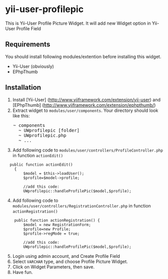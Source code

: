 yii-user-profilepic
===================

This is Yii-User Profile Picture Widget. It will add new Widget option in Yii-User Profile Field

Requirements
------------

You should install following modules/extention before installing this widget.
- Yii-User (obviously)
- EPhpThumb

Installation
------------

1. Install [Yii-User] (http://www.yiiframework.com/extension/yii-user) and [EPhpThumb] (http://www.yiiframework.com/extension/ephpthumb/)
2. Extract widget to `modules/user/components`. Your directory should look like this:
<pre>
   ~ components
     ~ UWprofilepic [folder]
     ~ UWprofilepic.php
     ~ ...
</pre>

3. Add following code to `modules/user/controllers/ProfileController.php` in function `actionEdit()` 
```
  public function actionEdit()
	{
		$model = $this->loadUser();
		$profile=$model->profile;
		
		//add this code:
		UWprofilepic::handleProfilePic($model,$profile);	
```

4. Add following code to `modules/user/controllers/RegistrationController.php` in function `actionRegistration()`
```
	public function actionRegistration() {
		$model = new RegistrationForm;
		$profile=new Profile;
		$profile->regMode = true;
		
		//add this code:
		UWprofilepic::handleProfilePic($model,$profile);
```

5. Login using admin account, and Create Profile Field
6. Select `VARCHAR` type, and choose Profile Picture Widget.
7. Click on Widget Parameters, then save.
8. Have fun.